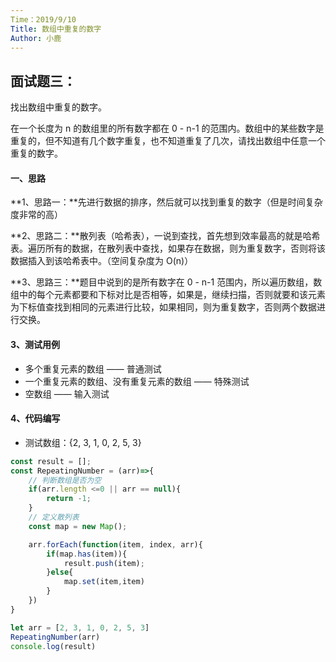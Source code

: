 ```yaml
---
Time：2019/9/10
Title: 数组中重复的数字
Author: 小鹿
---
```




## 面试题三：

找出数组中重复的数字。

在一个长度为 n 的数组里的所有数字都在 0 - n-1 的范围内。数组中的某些数字是重复的，但不知道有几个数字重复，也不知道重复了几次，请找出数组中任意一个重复的数字。



#### 一、思路

**1、思路一：**先进行数据的排序，然后就可以找到重复的数字（但是时间复杂度非常的高）

**2、思路二：**散列表（哈希表），一说到查找，首先想到效率最高的就是哈希表。遍历所有的数据，在散列表中查找，如果存在数据，则为重复数字，否则将该数据插入到该哈希表中。（空间复杂度为 O(n)）

**3、思路三：**题目中说到的是所有数字在 0 - n-1 范围内，所以遍历数组，数组中的每个元素都要和下标对比是否相等，如果是，继续扫描，否则就要和该元素为下标值查找到相同的元素进行比较，如果相同，则为重复数字，否则两个数据进行交换。



#### 3、测试用例

- 多个重复元素的数组 —— 普通测试
- 一个重复元素的数组、没有重复元素的数组 —— 特殊测试
- 空数组 —— 输入测试



#### 4、代码编写

- 测试数组：{2, 3, 1, 0, 2, 5, 3}

```javascript
const result = [];
const RepeatingNumber = (arr)=>{
    // 判断数组是否为空
    if(arr.length <=0 || arr == null){
        return -1;
    }
    // 定义散列表
    const map = new Map();

    arr.forEach(function(item, index, arr){
        if(map.has(item)){
            result.push(item);
        }else{
            map.set(item,item)
        }
    })
}

let arr = [2, 3, 1, 0, 2, 5, 3]
RepeatingNumber(arr)
console.log(result)
```

